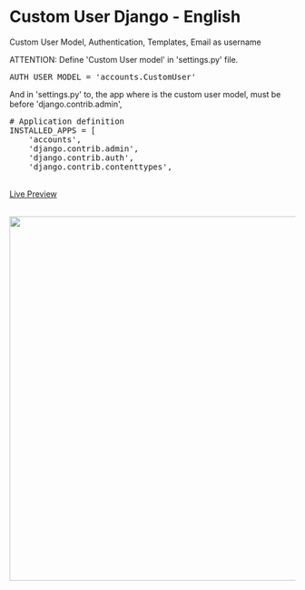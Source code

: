 # Custom User Django - English

Custom User Model, Authentication, Templates, Email as username

<p>ATTENTION: Define 'Custom User model' in 'settings.py' file.</p>
<pre>AUTH_USER_MODEL = 'accounts.CustomUser'</pre>
<p>And in 'settings.py' to, the app where is the custom user model, must be before 'django.contrib.admin',</p>
<pre>
# Application definition
INSTALLED_APPS = [
    'accounts',
    'django.contrib.admin',
    'django.contrib.auth',
    'django.contrib.contenttypes',
</pre>

<br><a href="https://ansistemas.com/custom_user_django/" target="_blank">Live Preview</a>

<br><img src="https://ansistemas.com/images/CustomUserDjango-FaceTwit.jpg" style="width:640px;height:auto;">
